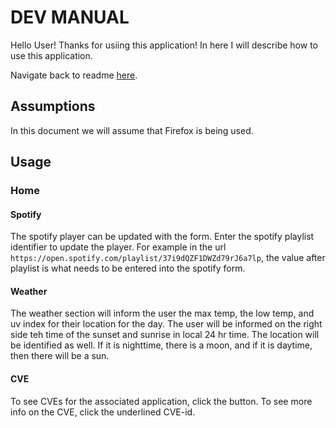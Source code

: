 # DEV MANUAL

Hello User! Thanks for usiing this application! In here I will describe how to use this application. 

Navigate back to readme [here](../README.md).

## Assumptions

In this document we will assume that Firefox is being used. 

## Usage

### Home

#### Spotify

The spotify player can be updated with the form. Enter the spotify playlist identifier to update the player. For example in the url `https://open.spotify.com/playlist/37i9dQZF1DWZd79rJ6a7lp`, the value after playlist is what needs to be entered into the spotify form.

#### Weather

The weather section will inform the user the max temp, the low temp, and uv index for their location for the day. The user will be informed on the right side teh time of the sunset and sunrise in local 24 hr time. The location will be identified as well. If it is nighttime, there is a moon, and if it is daytime, then there will be a sun. 

#### CVE

To see CVEs for the associated application, click the button. To see more info on the CVE, click the underlined CVE-id. 
